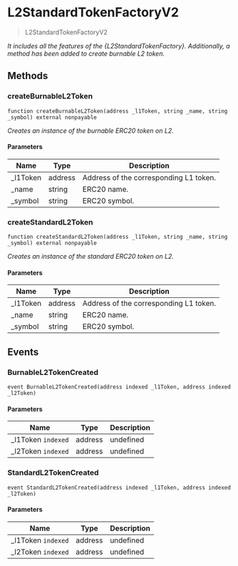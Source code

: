 # L2StandardTokenFactoryV2



> L2StandardTokenFactoryV2



*It includes all the features of the {L2StandardTokenFactory}. Additionally, a method has been added to create burnable L2 token.*

## Methods

### createBurnableL2Token

```solidity
function createBurnableL2Token(address _l1Token, string _name, string _symbol) external nonpayable
```



*Creates an instance of the burnable ERC20 token on L2.*

#### Parameters

| Name | Type | Description |
|---|---|---|
| _l1Token | address | Address of the corresponding L1 token.
| _name | string | ERC20 name.
| _symbol | string | ERC20 symbol.

### createStandardL2Token

```solidity
function createStandardL2Token(address _l1Token, string _name, string _symbol) external nonpayable
```



*Creates an instance of the standard ERC20 token on L2.*

#### Parameters

| Name | Type | Description |
|---|---|---|
| _l1Token | address | Address of the corresponding L1 token.
| _name | string | ERC20 name.
| _symbol | string | ERC20 symbol.



## Events

### BurnableL2TokenCreated

```solidity
event BurnableL2TokenCreated(address indexed _l1Token, address indexed _l2Token)
```





#### Parameters

| Name | Type | Description |
|---|---|---|
| _l1Token `indexed` | address | undefined |
| _l2Token `indexed` | address | undefined |

### StandardL2TokenCreated

```solidity
event StandardL2TokenCreated(address indexed _l1Token, address indexed _l2Token)
```





#### Parameters

| Name | Type | Description |
|---|---|---|
| _l1Token `indexed` | address | undefined |
| _l2Token `indexed` | address | undefined |



